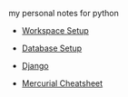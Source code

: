 my personal notes for python

- [Workspace Setup](https://github.com/codemickeycode/pynotes/blob/master/workspace_setup.md)
- [Database Setup](https://github.com/codemickeycode/pynotes/blob/master/database.md)
- [Django](https://github.com/codemickeycode/pynotes/blob/master/django.md)


- [Mercurial Cheatsheet](https://github.com/codemickeycode/pynotes/blob/master/hg_cheat_sheet.md)
